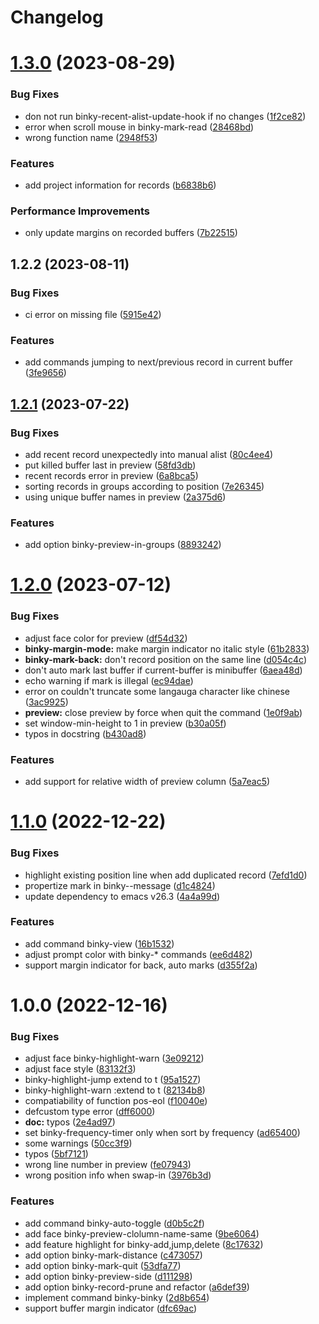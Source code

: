 # Changelog
# [1.3.0](https://github.com/liuyinz/emacs.d/compare/v1.2.2...v1.3.0) (2023-08-29)


### Bug Fixes

* don not run binky-recent-alist-update-hook if no changes ([1f2ce82](https://github.com/liuyinz/emacs.d/commit/1f2ce82bd7dd8f412074b391b38592c49135d67d))
* error when scroll mouse in binky-mark-read ([28468bd](https://github.com/liuyinz/emacs.d/commit/28468bde909f8d9a9f7b26fb5e065a9c5d83fb14))
* wrong function name ([2948f53](https://github.com/liuyinz/emacs.d/commit/2948f5319209c5ce898d5cf3ea94d24ef64e584c))


### Features

* add project information for records ([b6838b6](https://github.com/liuyinz/emacs.d/commit/b6838b65321b270d5177d1af32ec4131c19e4dec))


### Performance Improvements

* only update margins on recorded buffers ([7b22515](https://github.com/liuyinz/emacs.d/commit/7b2251558f9eede39f328e51d914907c2bc59f5c))



## 1.2.2 (2023-08-11)


### Bug Fixes

* ci error on missing file ([5915e42](https://github.com/liuyinz/emacs.d/commit/5915e42b7379c4b7d5242d09ca824dc1e9ca04a6))


### Features

* add commands jumping to next/previous record in current buffer ([3fe9656](https://github.com/liuyinz/emacs.d/commit/3fe965685d00da7d87c748e9098a9bbaa8a0fb58))



## [1.2.1](https://github.com/liuyinz/binky-mode/compare/v1.2.0...v1.2.1) (2023-07-22)


### Bug Fixes

* add recent record unexpectedly into manual alist ([80c4ee4](https://github.com/liuyinz/binky-mode/commit/80c4ee4accc1c814a65381da13de5e62cbeba22e))
* put killed buffer last in preview ([58fd3db](https://github.com/liuyinz/binky-mode/commit/58fd3db021d5a85e28cd8a16f5fa2ddf5e2101dc))
* recent records error in preview ([6a8bca5](https://github.com/liuyinz/binky-mode/commit/6a8bca5fbb7e7250728376aba00fc6ac641ba66e))
* sorting records in groups according to position ([7e26345](https://github.com/liuyinz/binky-mode/commit/7e2634509bc5167fdb17bc6329ee3677c49afa22))
* using unique buffer names in preview ([2a375d6](https://github.com/liuyinz/binky-mode/commit/2a375d6c71426a8bc749d90f35b55336b638cd27))


### Features

* add option binky-preview-in-groups ([8893242](https://github.com/liuyinz/binky-mode/commit/889324260f0a0c5696819ac16d67598300491eab))



# [1.2.0](https://github.com/liuyinz/binky-mode/compare/v1.1.0...v1.2.0) (2023-07-12)


### Bug Fixes

* adjust face color for preview ([df54d32](https://github.com/liuyinz/binky-mode/commit/df54d3231c950cc074fb7dab54b129d03434d7e7))
* **binky-margin-mode:** make margin indicator no italic style ([61b2833](https://github.com/liuyinz/binky-mode/commit/61b2833d62c67aadb60d7eaeffc92291ab5ba3d3))
* **binky-mark-back:** don't record position on the same line ([d054c4c](https://github.com/liuyinz/binky-mode/commit/d054c4ca27de70988836c6816d4788894a890210))
* don't auto mark last buffer if current-buffer is minibuffer ([6aea48d](https://github.com/liuyinz/binky-mode/commit/6aea48d587b2c378c8ba3f0483b9b93120816c82))
* echo warning if mark is illegal ([ec94dae](https://github.com/liuyinz/binky-mode/commit/ec94dae9779825487c3bb2c145dc43a2369b01d2))
* error on couldn't truncate some langauga character like chinese ([3ac9925](https://github.com/liuyinz/binky-mode/commit/3ac99256cfaa8fb335ea86d1615eb21a9d09473a))
* **preview:** close preview by force when quit the command ([1e0f9ab](https://github.com/liuyinz/binky-mode/commit/1e0f9abae41fa1773ee2b1f1275ea687e4f0a045))
* set window-min-height to 1 in preview ([b30a05f](https://github.com/liuyinz/binky-mode/commit/b30a05f67a3c725f4257378de081b5d6fafde999))
* typos in docstring ([b430ad8](https://github.com/liuyinz/binky-mode/commit/b430ad8b6bcc03830cd910d0540e149f68780cf8))


### Features

* add support for relative width of preview column ([5a7eac5](https://github.com/liuyinz/binky-mode/commit/5a7eac5e7dbfe003217e563be11eb62d5c7a354a))



# [1.1.0](https://github.com/liuyinz/binky-mode/compare/v1.0.0...v1.1.0) (2022-12-22)


### Bug Fixes

* highlight existing position line when add duplicated record ([7efd1d0](https://github.com/liuyinz/binky-mode/commit/7efd1d0b74fbe3bd8e2158e8a317f7684a273af4))
* propertize mark in binky--message ([d1c4824](https://github.com/liuyinz/binky-mode/commit/d1c4824bee793cabe1515e66187cc08463813b26))
* update dependency to emacs v26.3 ([4a4a99d](https://github.com/liuyinz/binky-mode/commit/4a4a99dbc2ae6b37e88dcafa6b4a06ead7b47ab4))


### Features

* add command binky-view ([16b1532](https://github.com/liuyinz/binky-mode/commit/16b1532d025666d863322b22cdabf76530bc8b13))
* adjust prompt color with binky-* commands ([ee6d482](https://github.com/liuyinz/binky-mode/commit/ee6d482e9a27ce1721ef3b716aa76de714b7c665))
* support margin indicator for back, auto marks ([d355f2a](https://github.com/liuyinz/binky-mode/commit/d355f2ad289ff1ca5b0d5cb0a52da4a036045f47))



# 1.0.0 (2022-12-16)


### Bug Fixes

* adjust face binky-highlight-warn ([3e09212](https://github.com/liuyinz/binky-mode/commit/3e0921216ed36b3e27b005f3e85b64bd893f3952))
* adjust face style ([83132f3](https://github.com/liuyinz/binky-mode/commit/83132f34eeebd8f54d620684b6b4da2a73a6e2cf))
* binky-highlight-jump extend to t ([95a1527](https://github.com/liuyinz/binky-mode/commit/95a15274deff19ddbca59fe661c74e34973f07a9))
* binky-highlight-warn :extend to t ([82134b8](https://github.com/liuyinz/binky-mode/commit/82134b8916c9744ddc108812aafe30d3ae9364dd))
* compatiability of function pos-eol ([f10040e](https://github.com/liuyinz/binky-mode/commit/f10040ef3fb7b67f49f287b4d7401a6caa79e7be))
* defcustom type error ([dff6000](https://github.com/liuyinz/binky-mode/commit/dff6000e61c52291a2205c7acee65fe504d4ec1f))
* **doc:** typos ([2e4ad97](https://github.com/liuyinz/binky-mode/commit/2e4ad970d91c80bdefcfd977e2e33857ddb874c3))
* set binky-frequency-timer only when sort by frequency ([ad65400](https://github.com/liuyinz/binky-mode/commit/ad65400f8bb2c62dbb4ab15c2a685490b9efb226))
* some warnings ([50cc3f9](https://github.com/liuyinz/binky-mode/commit/50cc3f9bd16d4b32d71ba37f1f9e97eae83db781))
* typos ([5bf7121](https://github.com/liuyinz/binky-mode/commit/5bf7121973db5a27136e59ab30155ecb07036a22))
* wrong line number in preview ([fe07943](https://github.com/liuyinz/binky-mode/commit/fe079431e2ea8faa98b4d1389077192a5f5dc261))
* wrong position info when swap-in ([3976b3d](https://github.com/liuyinz/binky-mode/commit/3976b3daf716611e39afde2ad2d8bf9b3d91f7d0))


### Features

* add command binky-auto-toggle ([d0b5c2f](https://github.com/liuyinz/binky-mode/commit/d0b5c2f3b33482621ccc2aab712192678e7f3c34))
* add face binky-preview-clolumn-name-same ([9be6064](https://github.com/liuyinz/binky-mode/commit/9be606483454bf80b80f086afaa55a170461f0d1))
* add feature highlight for binky-add,jump,delete ([8c17632](https://github.com/liuyinz/binky-mode/commit/8c176327ba39e2f1723a34285bbc94a31e914f62))
* add option binky-mark-distance ([c473057](https://github.com/liuyinz/binky-mode/commit/c473057e00db9d16d285ddbfd53c0bae20d5d8f3))
* add option binky-mark-quit ([53dfa77](https://github.com/liuyinz/binky-mode/commit/53dfa77655bbd4c6f5764e25ac25c5d861dd5311))
* add option binky-preview-side ([d111298](https://github.com/liuyinz/binky-mode/commit/d111298291ff3a7d3ea291d65fab49f7f50f8d35))
* add option binky-record-prune and refactor ([a6def39](https://github.com/liuyinz/binky-mode/commit/a6def392a71d2b56d117a3c6ef6511a65c0a538a))
* implement command binky-binky ([2d8b654](https://github.com/liuyinz/binky-mode/commit/2d8b6546fd4cd17d0271d46c6a35c59c3b02339b))
* support buffer margin indicator ([dfc69ac](https://github.com/liuyinz/binky-mode/commit/dfc69ac6a5d451b6990b600e32ffd259f5873a51))

